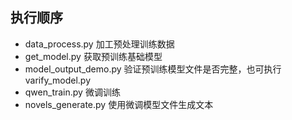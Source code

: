 ## 执行顺序
* data_process.py 加工预处理训练数据
* get_model.py 获取预训练基础模型
* model_output_demo.py 验证预训练模型文件是否完整，也可执行varify_model.py
* qwen_train.py 微调训练
* novels_generate.py 使用微调模型文件生成文本
